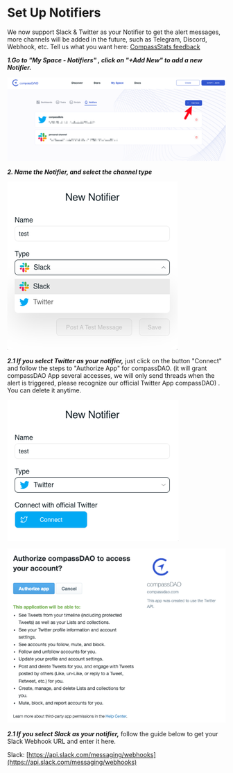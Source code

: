 # Set Up Notifiers

We now support Slack & Twitter as your Notifier to get the alert messages, more channels will be added in the future, such as Telegram, Discord, Webhook, etc. Tell us what you want here: [CompassStats feedback](https://forms.gle/FRWNXLsm4Ln27SSSA)

_**1.Go to "My Space - Notifiers"  , click on "+Add New" to add a new Notifier.**_

![](<../../../.gitbook/assets/image (2) (1).png>)

_**2. Name the Notifier, and select the channel type**_

![](<../../../.gitbook/assets/image (2) (1) (1).png>)

_**2.1 If you select Twitter as your notifier,**_ just click on the button "Connect" and follow the steps to "Authorize App" for compassDAO. (it will grant compassDAO App several accesses, we will only send threads when the alert is triggered, please recognize our official Twitter App compassDAO) . You can delete it anytime.

![](<../../../.gitbook/assets/image (5) (1).png>)

&#x20;

![](<../../../.gitbook/assets/image (4) (1).png>)

_**2.1 If you select Slack as your notifier,**_ follow the guide below to get your Slack Webhook URL and enter it here.

Slack:  [https://api.slack.com/messaging/webhooks](https://api.slack.com/messaging/webhooks)









